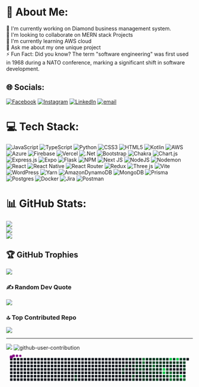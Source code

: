 # 💫 About Me:
🔭 I'm currently working on Diamond business management system.<br>👥 I'm looking to collaborate on MERN stack Projects <br>🌱 I'm currently learning AWS cloud<br>💬 Ask me about my one unique project<br>⚡️ Fun Fact: Did you know? The term "software engineering" was first used in 1968 during a NATO conference, marking a significant shift in software development. <br>


## 🌐 Socials:
[![Facebook](https://img.shields.io/badge/Facebook-%231877F2.svg?logo=Facebook&logoColor=white)](https://facebook.com/Trupesh16) [![Instagram](https://img.shields.io/badge/Instagram-%23E4405F.svg?logo=Instagram&logoColor=white)](https://instagram.com/Trupesh_16) [![LinkedIn](https://img.shields.io/badge/LinkedIn-%230077B5.svg?logo=linkedin&logoColor=white)](https://www.linkedin.com/in/trupeshkumar-mandani-86b2872a3/) [![email](https://img.shields.io/badge/Email-D14836?logo=gmail&logoColor=white)](mailto:imtrupesh1610@gmail.com) 

# 💻 Tech Stack:
![JavaScript](https://img.shields.io/badge/javascript-%23323330.svg?style=flat&logo=javascript&logoColor=%23F7DF1E) ![TypeScript](https://img.shields.io/badge/typescript-%23007ACC.svg?style=flat&logo=typescript&logoColor=white) ![Python](https://img.shields.io/badge/python-3670A0?style=flat&logo=python&logoColor=ffdd54) ![CSS3](https://img.shields.io/badge/css3-%231572B6.svg?style=flat&logo=css3&logoColor=white) ![HTML5](https://img.shields.io/badge/html5-%23E34F26.svg?style=flat&logo=html5&logoColor=white) ![Kotlin](https://img.shields.io/badge/kotlin-%237F52FF.svg?style=flat&logo=kotlin&logoColor=white) ![AWS](https://img.shields.io/badge/AWS-%23FF9900.svg?style=flat&logo=amazon-aws&logoColor=white) ![Azure](https://img.shields.io/badge/azure-%230072C6.svg?style=flat&logo=microsoftazure&logoColor=white) ![Firebase](https://img.shields.io/badge/firebase-%23039BE5.svg?style=flat&logo=firebase) ![Vercel](https://img.shields.io/badge/vercel-%23000000.svg?style=flat&logo=vercel&logoColor=white) ![.Net](https://img.shields.io/badge/.NET-5C2D91?style=flat&logo=.net&logoColor=white) ![Bootstrap](https://img.shields.io/badge/bootstrap-%238511FA.svg?style=flat&logo=bootstrap&logoColor=white) ![Chakra](https://img.shields.io/badge/chakra-%234ED1C5.svg?style=flat&logo=chakraui&logoColor=white) ![Chart.js](https://img.shields.io/badge/chart.js-F5788D.svg?style=flat&logo=chart.js&logoColor=white) ![Express.js](https://img.shields.io/badge/express.js-%23404d59.svg?style=flat&logo=express&logoColor=%2361DAFB) ![Expo](https://img.shields.io/badge/expo-1C1E24?style=flat&logo=expo&logoColor=#D04A37) ![Flask](https://img.shields.io/badge/flask-%23000.svg?style=flat&logo=flask&logoColor=white) ![NPM](https://img.shields.io/badge/NPM-%23CB3837.svg?style=flat&logo=npm&logoColor=white) ![Next JS](https://img.shields.io/badge/Next-black?style=flat&logo=next.js&logoColor=white) ![NodeJS](https://img.shields.io/badge/node.js-6DA55F?style=flat&logo=node.js&logoColor=white) ![Nodemon](https://img.shields.io/badge/NODEMON-%23323330.svg?style=flat&logo=nodemon&logoColor=%BBDEAD) ![React](https://img.shields.io/badge/react-%2320232a.svg?style=flat&logo=react&logoColor=%2361DAFB) ![React Native](https://img.shields.io/badge/react_native-%2320232a.svg?style=flat&logo=react&logoColor=%2361DAFB) ![React Router](https://img.shields.io/badge/React_Router-CA4245?style=flat&logo=react-router&logoColor=white) ![Redux](https://img.shields.io/badge/redux-%23593d88.svg?style=flat&logo=redux&logoColor=white) ![Three js](https://img.shields.io/badge/threejs-black?style=flat&logo=three.js&logoColor=white) ![Vite](https://img.shields.io/badge/vite-%23646CFF.svg?style=flat&logo=vite&logoColor=white) ![WordPress](https://img.shields.io/badge/WordPress-%23117AC9.svg?style=flat&logo=WordPress&logoColor=white) ![Yarn](https://img.shields.io/badge/yarn-%232C8EBB.svg?style=flat&logo=yarn&logoColor=white) ![AmazonDynamoDB](https://img.shields.io/badge/Amazon%20DynamoDB-4053D6?style=flat&logo=Amazon%20DynamoDB&logoColor=white) ![MongoDB](https://img.shields.io/badge/MongoDB-%234ea94b.svg?style=flat&logo=mongodb&logoColor=white) ![Prisma](https://img.shields.io/badge/Prisma-3982CE?style=flat&logo=Prisma&logoColor=white) ![Postgres](https://img.shields.io/badge/postgres-%23316192.svg?style=flat&logo=postgresql&logoColor=white) ![Docker](https://img.shields.io/badge/docker-%230db7ed.svg?style=flat&logo=docker&logoColor=white) ![Jira](https://img.shields.io/badge/jira-%230A0FFF.svg?style=flat&logo=jira&logoColor=white) ![Postman](https://img.shields.io/badge/Postman-FF6C37?style=flat&logo=postman&logoColor=white)
# 📊 GitHub Stats:
![](https://github-readme-stats.vercel.app/api?username=TrupeshMandani&theme=highcontrast&hide_border=false&include_all_commits=false&count_private=true)<br/>
![](https://github-readme-streak-stats.herokuapp.com/?user=TrupeshMandani&theme=highcontrast&hide_border=false)<br/>
![](https://github-readme-stats.vercel.app/api/top-langs/?username=TrupeshMandani&theme=highcontrast&hide_border=false&include_all_commits=false&count_private=true&layout=compact)

## 🏆 GitHub Trophies
![](https://github-profile-trophy.vercel.app/?username=TrupeshMandani&theme=radical&no-frame=false&no-bg=false&margin-w=4)

### ✍️ Random Dev Quote
![](https://quotes-github-readme.vercel.app/api?type=horizontal&theme=gruvbox)

### 🔝 Top Contributed Repo
![](https://github-contributor-stats.vercel.app/api?username=TrupeshMandani&limit=5&theme=highcontrast&combine_all_yearly_contributions=true)

---
[![](https://visitcount.itsvg.in/api?id=TrupeshMandani&icon=0&color=0)](https://visitcount.itsvg.in)
![github-user-contribution](https://github.com/user-attachments/assets/a6b454bc-ec49-4bc6-82f7-c159be2247e6)<svg viewBox="-16 -32 880 192" width="880" height="192" xmlns="http://www.w3.org/2000/svg"><desc>Generated with https://github.com/Platane/snk</desc><style>:root{--cb:#1b1f230a;--cs:purple;--ce:#161b22;--c0:#161b22;--c1:#01311f;--c2:#034525;--c3:#0f6d31;--c4:#00c647}.c{shape-rendering:geometricPrecision;fill:var(--ce);stroke-width:1px;stroke:var(--cb);animation:none 35100ms linear infinite;width:12px;height:12px}@keyframes c0{7.11%{fill:var(--c1)}7.13%,100%{fill:var(--ce)}}.c.c0{fill:var(--c1);animation-name:c0}@keyframes c1{7.4%{fill:var(--c1)}7.42%,100%{fill:var(--ce)}}.c.c1{fill:var(--c1);animation-name:c1}@keyframes c2{12.24%{fill:var(--c1)}12.26%,100%{fill:var(--ce)}}.c.c2{fill:var(--c1);animation-name:c2}@keyframes c3{11.96%{fill:var(--c1)}11.98%,100%{fill:var(--ce)}}.c.c3{fill:var(--c1);animation-name:c3}@keyframes c4{12.81%{fill:var(--c1)}12.83%,100%{fill:var(--ce)}}.c.c4{fill:var(--c1);animation-name:c4}@keyframes c5{29.05%{fill:var(--c1)}29.07%,100%{fill:var(--ce)}}.c.c5{fill:var(--c1);animation-name:c5}@keyframes c6{13.38%{fill:var(--c1)}13.4%,100%{fill:var(--ce)}}.c.c6{fill:var(--c1);animation-name:c6}@keyframes c7{73.49%{fill:var(--c2)}73.51%,100%{fill:var(--ce)}}.c.c7{fill:var(--c2);animation-name:c7}@keyframes c8{46.43%{fill:var(--c1)}46.45%,100%{fill:var(--ce)}}.c.c8{fill:var(--c1);animation-name:c8}@keyframes c9{28.48%{fill:var(--c1)}28.5%,100%{fill:var(--ce)}}.c.c9{fill:var(--c1);animation-name:c9}@keyframes ca{28.2%{fill:var(--c1)}28.22%,100%{fill:var(--ce)}}.c.ca{fill:var(--c1);animation-name:ca}@keyframes cb{13.67%{fill:var(--c1)}13.69%,100%{fill:var(--ce)}}.c.cb{fill:var(--c1);animation-name:cb}@keyframes cc{27.63%{fill:var(--c1)}27.65%,100%{fill:var(--ce)}}.c.cc{fill:var(--c1);animation-name:cc}@keyframes cd{27.34%{fill:var(--c1)}27.36%,100%{fill:var(--ce)}}.c.cd{fill:var(--c1);animation-name:cd}@keyframes ce{13.95%{fill:var(--c1)}13.97%,100%{fill:var(--ce)}}.c.ce{fill:var(--c1);animation-name:ce}@keyframes cf{72.35%{fill:var(--c2)}72.37%,100%{fill:var(--ce)}}.c.cf{fill:var(--c2);animation-name:cf}@keyframes cg{33.04%{fill:var(--c1)}33.06%,100%{fill:var(--ce)}}.c.cg{fill:var(--c1);animation-name:cg}@keyframes ch{75.77%{fill:var(--c3)}75.79%,100%{fill:var(--ce)}}.c.ch{fill:var(--c3);animation-name:ch}@keyframes ci{75.49%{fill:var(--c3)}75.51%,100%{fill:var(--ce)}}.c.ci{fill:var(--c3);animation-name:ci}@keyframes cj{14.24%{fill:var(--c1)}14.26%,100%{fill:var(--ce)}}.c.cj{fill:var(--c1);animation-name:cj}@keyframes ck{72.07%{fill:var(--c2)}72.09%,100%{fill:var(--ce)}}.c.ck{fill:var(--c2);animation-name:ck}@keyframes cl{26.77%{fill:var(--c1)}26.79%,100%{fill:var(--ce)}}.c.cl{fill:var(--c1);animation-name:cl}@keyframes cm{32.75%{fill:var(--c1)}32.77%,100%{fill:var(--ce)}}.c.cm{fill:var(--c1);animation-name:cm}@keyframes cn{33.61%{fill:var(--c1)}33.63%,100%{fill:var(--ce)}}.c.cn{fill:var(--c1);animation-name:cn}@keyframes co{31.04%{fill:var(--c1)}31.06%,100%{fill:var(--ce)}}.c.co{fill:var(--c1);animation-name:co}@keyframes cp{14.52%{fill:var(--c1)}14.54%,100%{fill:var(--ce)}}.c.cp{fill:var(--c1);animation-name:cp}@keyframes cq{32.47%{fill:var(--c1)}32.49%,100%{fill:var(--ce)}}.c.cq{fill:var(--c1);animation-name:cq}@keyframes cr{33.89%{fill:var(--c1)}33.91%,100%{fill:var(--ce)}}.c.cr{fill:var(--c1);animation-name:cr}@keyframes cs{15.37%{fill:var(--c1)}15.39%,100%{fill:var(--ce)}}.c.cs{fill:var(--c1);animation-name:cs}@keyframes ct{15.09%{fill:var(--c1)}15.11%,100%{fill:var(--ce)}}.c.ct{fill:var(--c1);animation-name:ct}@keyframes cu{14.8%{fill:var(--c1)}14.82%,100%{fill:var(--ce)}}.c.cu{fill:var(--c1);animation-name:cu}@keyframes cv{25.92%{fill:var(--c1)}25.94%,100%{fill:var(--ce)}}.c.cv{fill:var(--c1);animation-name:cv}@keyframes cw{25.63%{fill:var(--c1)}25.65%,100%{fill:var(--ce)}}.c.cw{fill:var(--c1);animation-name:cw}@keyframes cx{15.66%{fill:var(--c1)}15.68%,100%{fill:var(--ce)}}.c.cx{fill:var(--c1);animation-name:cx}@keyframes cy{57.54%{fill:var(--c2)}57.56%,100%{fill:var(--ce)}}.c.cy{fill:var(--c2);animation-name:cy}@keyframes cz{77.2%{fill:var(--c3)}77.22%,100%{fill:var(--ce)}}.c.cz{fill:var(--c3);animation-name:cz}@keyframes c10{58.68%{fill:var(--c2)}58.7%,100%{fill:var(--ce)}}.c.c10{fill:var(--c2);animation-name:c10}@keyframes c11{25.35%{fill:var(--c1)}25.37%,100%{fill:var(--ce)}}.c.c11{fill:var(--c1);animation-name:c11}@keyframes c12{34.75%{fill:var(--c1)}34.77%,100%{fill:var(--ce)}}.c.c12{fill:var(--c1);animation-name:c12}@keyframes c13{34.46%{fill:var(--c1)}34.48%,100%{fill:var(--ce)}}.c.c13{fill:var(--c1);animation-name:c13}@keyframes c14{56.97%{fill:var(--c2)}56.99%,100%{fill:var(--ce)}}.c.c14{fill:var(--c2);animation-name:c14}@keyframes c15{57.25%{fill:var(--c2)}57.27%,100%{fill:var(--ce)}}.c.c15{fill:var(--c2);animation-name:c15}@keyframes c16{23.92%{fill:var(--c1)}23.94%,100%{fill:var(--ce)}}.c.c16{fill:var(--c1);animation-name:c16}@keyframes c17{24.21%{fill:var(--c1)}24.23%,100%{fill:var(--ce)}}.c.c17{fill:var(--c1);animation-name:c17}@keyframes c18{25.06%{fill:var(--c1)}25.08%,100%{fill:var(--ce)}}.c.c18{fill:var(--c1);animation-name:c18}@keyframes c19{62.1%{fill:var(--c2)}62.12%,100%{fill:var(--ce)}}.c.c19{fill:var(--c2);animation-name:c19}@keyframes c1a{16.8%{fill:var(--c1)}16.82%,100%{fill:var(--ce)}}.c.c1a{fill:var(--c1);animation-name:c1a}@keyframes c1b{23.35%{fill:var(--c1)}23.37%,100%{fill:var(--ce)}}.c.c1b{fill:var(--c1);animation-name:c1b}@keyframes c1c{23.64%{fill:var(--c1)}23.66%,100%{fill:var(--ce)}}.c.c1c{fill:var(--c1);animation-name:c1c}@keyframes c1d{24.49%{fill:var(--c1)}24.51%,100%{fill:var(--ce)}}.c.c1d{fill:var(--c1);animation-name:c1d}@keyframes c1e{24.78%{fill:var(--c1)}24.8%,100%{fill:var(--ce)}}.c.c1e{fill:var(--c1);animation-name:c1e}@keyframes c1f{17.08%{fill:var(--c1)}17.1%,100%{fill:var(--ce)}}.c.c1f{fill:var(--c1);animation-name:c1f}@keyframes c1g{23.07%{fill:var(--c1)}23.09%,100%{fill:var(--ce)}}.c.c1g{fill:var(--c1);animation-name:c1g}@keyframes c1h{59.82%{fill:var(--c2)}59.84%,100%{fill:var(--ce)}}.c.c1h{fill:var(--c2);animation-name:c1h}@keyframes c1i{85.18%{fill:var(--c4)}85.2%,100%{fill:var(--ce)}}.c.c1i{fill:var(--c4);animation-name:c1i}@keyframes c1j{85.46%{fill:var(--c4)}85.48%,100%{fill:var(--ce)}}.c.c1j{fill:var(--c4);animation-name:c1j}@keyframes c1k{35.6%{fill:var(--c1)}35.62%,100%{fill:var(--ce)}}.c.c1k{fill:var(--c1);animation-name:c1k}@keyframes c1l{35.89%{fill:var(--c1)}35.91%,100%{fill:var(--ce)}}.c.c1l{fill:var(--c1);animation-name:c1l}@keyframes c1m{17.37%{fill:var(--c1)}17.39%,100%{fill:var(--ce)}}.c.c1m{fill:var(--c1);animation-name:c1m}@keyframes c1n{17.65%{fill:var(--c1)}17.67%,100%{fill:var(--ce)}}.c.c1n{fill:var(--c1);animation-name:c1n}@keyframes c1o{60.39%{fill:var(--c2)}60.41%,100%{fill:var(--ce)}}.c.c1o{fill:var(--c2);animation-name:c1o}@keyframes c1p{60.67%{fill:var(--c2)}60.69%,100%{fill:var(--ce)}}.c.c1p{fill:var(--c2);animation-name:c1p}@keyframes c1q{60.96%{fill:var(--c2)}60.98%,100%{fill:var(--ce)}}.c.c1q{fill:var(--c2);animation-name:c1q}@keyframes c1r{83.75%{fill:var(--c4)}83.77%,100%{fill:var(--ce)}}.c.c1r{fill:var(--c4);animation-name:c1r}@keyframes c1s{17.94%{fill:var(--c1)}17.96%,100%{fill:var(--ce)}}.c.c1s{fill:var(--c1);animation-name:c1s}@keyframes c1t{41.59%{fill:var(--c1)}41.61%,100%{fill:var(--ce)}}.c.c1t{fill:var(--c1);animation-name:c1t}@keyframes c1u{79.19%{fill:var(--c3)}79.21%,100%{fill:var(--ce)}}.c.c1u{fill:var(--c3);animation-name:c1u}@keyframes c1v{79.48%{fill:var(--c3)}79.5%,100%{fill:var(--ce)}}.c.c1v{fill:var(--c3);animation-name:c1v}@keyframes c1w{79.76%{fill:var(--c3)}79.78%,100%{fill:var(--ce)}}.c.c1w{fill:var(--c3);animation-name:c1w}@keyframes c1x{54.98%{fill:var(--c2)}55%,100%{fill:var(--ce)}}.c.c1x{fill:var(--c2);animation-name:c1x}@keyframes c1y{18.22%{fill:var(--c1)}18.24%,100%{fill:var(--ce)}}.c.c1y{fill:var(--c1);animation-name:c1y}@keyframes c1z{40.73%{fill:var(--c1)}40.75%,100%{fill:var(--ce)}}.c.c1z{fill:var(--c1);animation-name:c1z}@keyframes c20{64.38%{fill:var(--c2)}64.4%,100%{fill:var(--ce)}}.c.c20{fill:var(--c2);animation-name:c20}@keyframes c21{64.09%{fill:var(--c2)}64.11%,100%{fill:var(--ce)}}.c.c21{fill:var(--c2);animation-name:c21}@keyframes c22{83.18%{fill:var(--c4)}83.2%,100%{fill:var(--ce)}}.c.c22{fill:var(--c4);animation-name:c22}@keyframes c23{54.41%{fill:var(--c2)}54.43%,100%{fill:var(--ce)}}.c.c23{fill:var(--c2);animation-name:c23}@keyframes c24{18.79%{fill:var(--c1)}18.81%,100%{fill:var(--ce)}}.c.c24{fill:var(--c1);animation-name:c24}@keyframes c25{40.45%{fill:var(--c1)}40.47%,100%{fill:var(--ce)}}.c.c25{fill:var(--c1);animation-name:c25}@keyframes c26{64.66%{fill:var(--c2)}64.68%,100%{fill:var(--ce)}}.c.c26{fill:var(--c2);animation-name:c26}@keyframes c27{37.6%{fill:var(--c1)}37.62%,100%{fill:var(--ce)}}.c.c27{fill:var(--c1);animation-name:c27}@keyframes c28{53.84%{fill:var(--c2)}53.86%,100%{fill:var(--ce)}}.c.c28{fill:var(--c2);animation-name:c28}@keyframes c29{52.98%{fill:var(--c1)}53%,100%{fill:var(--ce)}}.c.c29{fill:var(--c1);animation-name:c29}@keyframes c2a{81.47%{fill:var(--c4)}81.49%,100%{fill:var(--ce)}}.c.c2a{fill:var(--c4);animation-name:c2a}@keyframes c2b{37.88%{fill:var(--c1)}37.9%,100%{fill:var(--ce)}}.c.c2b{fill:var(--c1);animation-name:c2b}@keyframes c2c{20.5%{fill:var(--c1)}20.52%,100%{fill:var(--ce)}}.c.c2c{fill:var(--c1);animation-name:c2c}@keyframes c2d{53.27%{fill:var(--c2)}53.29%,100%{fill:var(--ce)}}.c.c2d{fill:var(--c2);animation-name:c2d}@keyframes c2e{19.36%{fill:var(--c1)}19.38%,100%{fill:var(--ce)}}.c.c2e{fill:var(--c1);animation-name:c2e}@keyframes c2f{65.8%{fill:var(--c2)}65.82%,100%{fill:var(--ce)}}.c.c2f{fill:var(--c2);animation-name:c2f}@keyframes c2g{66.94%{fill:var(--c2)}66.96%,100%{fill:var(--ce)}}.c.c2g{fill:var(--c2);animation-name:c2g}@keyframes c2h{80.9%{fill:var(--c3)}80.92%,100%{fill:var(--ce)}}.c.c2h{fill:var(--c3);animation-name:c2h}.u{transform-origin:0 0;transform:scale(0,1);animation:none linear 35100ms infinite}@keyframes u0{7.11%{transform:scale(0.000,1)}7.13%,7.4%{transform:scale(0.018,1)}7.42%,11.96%{transform:scale(0.035,1)}11.98%,12.24%{transform:scale(0.053,1)}12.26%,12.81%{transform:scale(0.070,1)}12.83%,13.38%{transform:scale(0.088,1)}13.4%,13.67%{transform:scale(0.105,1)}13.69%,13.95%{transform:scale(0.123,1)}13.97%,14.24%{transform:scale(0.140,1)}14.26%,14.52%{transform:scale(0.158,1)}14.54%,14.8%{transform:scale(0.175,1)}14.82%,15.09%{transform:scale(0.193,1)}15.11%,15.37%{transform:scale(0.211,1)}15.39%,15.66%{transform:scale(0.228,1)}15.68%,16.8%{transform:scale(0.246,1)}16.82%,17.08%{transform:scale(0.263,1)}17.1%,17.37%{transform:scale(0.281,1)}17.39%,17.65%{transform:scale(0.298,1)}17.67%,17.94%{transform:scale(0.316,1)}17.96%,18.22%{transform:scale(0.333,1)}18.24%,18.79%{transform:scale(0.351,1)}18.81%,19.36%{transform:scale(0.368,1)}19.38%,20.5%{transform:scale(0.386,1)}20.52%,23.07%{transform:scale(0.404,1)}23.09%,23.35%{transform:scale(0.421,1)}23.37%,23.64%{transform:scale(0.439,1)}23.66%,23.92%{transform:scale(0.456,1)}23.94%,24.21%{transform:scale(0.474,1)}24.23%,24.49%{transform:scale(0.491,1)}24.51%,24.78%{transform:scale(0.509,1)}24.8%,25.06%{transform:scale(0.526,1)}25.08%,25.35%{transform:scale(0.544,1)}25.37%,25.63%{transform:scale(0.561,1)}25.65%,25.92%{transform:scale(0.579,1)}25.94%,26.77%{transform:scale(0.596,1)}26.79%,27.34%{transform:scale(0.614,1)}27.36%,27.63%{transform:scale(0.632,1)}27.65%,28.2%{transform:scale(0.649,1)}28.22%,28.48%{transform:scale(0.667,1)}28.5%,29.05%{transform:scale(0.684,1)}29.07%,31.04%{transform:scale(0.702,1)}31.06%,32.47%{transform:scale(0.719,1)}32.49%,32.75%{transform:scale(0.737,1)}32.77%,33.04%{transform:scale(0.754,1)}33.06%,33.61%{transform:scale(0.772,1)}33.63%,33.89%{transform:scale(0.789,1)}33.91%,34.46%{transform:scale(0.807,1)}34.48%,34.75%{transform:scale(0.825,1)}34.77%,35.6%{transform:scale(0.842,1)}35.62%,35.89%{transform:scale(0.860,1)}35.91%,37.6%{transform:scale(0.877,1)}37.62%,37.88%{transform:scale(0.895,1)}37.9%,40.45%{transform:scale(0.912,1)}40.47%,40.73%{transform:scale(0.930,1)}40.75%,41.59%{transform:scale(0.947,1)}41.61%,46.43%{transform:scale(0.965,1)}46.45%,52.98%{transform:scale(0.982,1)}53%,100%{transform:scale(1.000,1)}}.u.u0{fill:var(--c1);animation-name:u0;transform-origin:0.0px 0}@keyframes u1{53.27%{transform:scale(0.000,1)}53.29%,53.84%{transform:scale(0.048,1)}53.86%,54.41%{transform:scale(0.095,1)}54.43%,54.98%{transform:scale(0.143,1)}55%,56.97%{transform:scale(0.190,1)}56.99%,57.25%{transform:scale(0.238,1)}57.27%,57.54%{transform:scale(0.286,1)}57.56%,58.68%{transform:scale(0.333,1)}58.7%,59.82%{transform:scale(0.381,1)}59.84%,60.39%{transform:scale(0.429,1)}60.41%,60.67%{transform:scale(0.476,1)}60.69%,60.96%{transform:scale(0.524,1)}60.98%,62.1%{transform:scale(0.571,1)}62.12%,64.09%{transform:scale(0.619,1)}64.11%,64.38%{transform:scale(0.667,1)}64.4%,64.66%{transform:scale(0.714,1)}64.68%,65.8%{transform:scale(0.762,1)}65.82%,66.94%{transform:scale(0.810,1)}66.96%,72.07%{transform:scale(0.857,1)}72.09%,72.35%{transform:scale(0.905,1)}72.37%,73.49%{transform:scale(0.952,1)}73.51%,100%{transform:scale(1.000,1)}}.u.u1{fill:var(--c2);animation-name:u1;transform-origin:537.1px 0}@keyframes u2{75.49%{transform:scale(0.000,1)}75.51%,75.77%{transform:scale(0.143,1)}75.79%,77.2%{transform:scale(0.286,1)}77.22%,79.19%{transform:scale(0.429,1)}79.21%,79.48%{transform:scale(0.571,1)}79.5%,79.76%{transform:scale(0.714,1)}79.78%,80.9%{transform:scale(0.857,1)}80.92%,100%{transform:scale(1.000,1)}}.u.u2{fill:var(--c3);animation-name:u2;transform-origin:734.9px 0}@keyframes u3{81.47%{transform:scale(0.000,1)}81.49%,83.18%{transform:scale(0.200,1)}83.2%,83.75%{transform:scale(0.400,1)}83.77%,85.18%{transform:scale(0.600,1)}85.2%,85.46%{transform:scale(0.800,1)}85.48%,100%{transform:scale(1.000,1)}}.u.u3{fill:var(--c4);animation-name:u3;transform-origin:800.9px 0}.s{shape-rendering:geometricPrecision;fill:var(--cs);animation:none linear 35100ms infinite}@keyframes s0{0%,99.72%{transform:translate(0px,-16px)}0.28%{transform:translate(0px,0px)}5.7%{transform:translate(304px,0px)}7.41%{transform:translate(304px,96px)}11.4%{transform:translate(528px,96px)}12.25%{transform:translate(528px,48px)}12.54%{transform:translate(544px,48px)}12.82%{transform:translate(544px,32px)}14.81%{transform:translate(656px,32px)}15.38%{transform:translate(656px,0px)}15.67%,76.64%{transform:translate(672px,0px)}15.95%{transform:translate(672px,-16px)}16.52%{transform:translate(704px,-16px)}16.81%{transform:translate(704px,0px)}17.38%{transform:translate(736px,0px)}17.66%,42.17%,51.28%{transform:translate(736px,16px)}18.23%,54.7%{transform:translate(768px,16px)}18.52%,41.31%{transform:translate(768px,32px)}19.66%,68.09%{transform:translate(832px,32px)}20.23%{transform:translate(832px,0px)}20.51%,53.56%{transform:translate(816px,0px)}20.8%{transform:translate(816px,-16px)}22.51%{transform:translate(720px,-16px)}23.08%{transform:translate(720px,16px)}23.36%,42.74%,50.71%{transform:translate(704px,16px)}23.65%,43.02%,50.43%,59.54%{transform:translate(704px,32px)}23.93%,43.3%,50.14%,70.66%{transform:translate(688px,32px)}24.22%,70.94%{transform:translate(688px,48px)}24.5%,59.26%{transform:translate(704px,48px)}24.79%{transform:translate(704px,64px)}25.64%{transform:translate(656px,64px)}25.93%,58.4%{transform:translate(656px,48px)}26.21%{transform:translate(640px,48px)}26.5%{transform:translate(640px,64px)}27.35%,45.58%,47.86%{transform:translate(592px,64px)}28.49%{transform:translate(592px,0px)}29.06%{transform:translate(560px,0px)}29.34%{transform:translate(560px,-16px)}30.77%{transform:translate(640px,-16px)}32.48%{transform:translate(640px,80px)}33.05%{transform:translate(608px,80px)}33.33%{transform:translate(608px,96px)}34.47%{transform:translate(672px,96px)}34.76%{transform:translate(672px,80px)}35.61%{transform:translate(720px,80px)}35.9%{transform:translate(720px,96px)}36.18%,62.96%{transform:translate(736px,96px)}36.47%,63.25%{transform:translate(736px,112px)}37.32%{transform:translate(784px,112px)}37.61%{transform:translate(784px,96px)}37.89%{transform:translate(800px,96px)}38.18%{transform:translate(800px,112px)}38.75%{transform:translate(832px,112px)}39.6%,66.38%{transform:translate(832px,64px)}40.74%{transform:translate(768px,64px)}41.88%,51.57%,60.11%{transform:translate(736px,32px)}43.87%,49.57%{transform:translate(688px,64px)}46.15%{transform:translate(592px,96px)}46.44%{transform:translate(576px,96px)}46.72%{transform:translate(576px,112px)}47.01%{transform:translate(592px,112px)}52.71%{transform:translate(800px,32px)}52.99%,54.13%{transform:translate(800px,16px)}53.28%{transform:translate(816px,16px)}53.85%,82.91%{transform:translate(800px,0px)}55.27%{transform:translate(768px,-16px)}56.7%{transform:translate(688px,-16px)}57.26%{transform:translate(688px,16px)}57.83%{transform:translate(656px,16px)}60.97%{transform:translate(736px,80px)}61.82%{transform:translate(688px,80px)}62.11%{transform:translate(688px,96px)}63.82%{transform:translate(768px,112px)}64.39%{transform:translate(768px,80px)}64.67%{transform:translate(784px,80px)}64.96%{transform:translate(784px,64px)}65.53%,66.67%{transform:translate(816px,64px)}65.81%{transform:translate(816px,48px)}66.1%{transform:translate(832px,48px)}66.95%,81.2%{transform:translate(816px,80px)}67.24%{transform:translate(832px,80px)}72.93%{transform:translate(576px,48px)}73.5%{transform:translate(576px,80px)}74.36%{transform:translate(624px,80px)}75.78%{transform:translate(624px,0px)}77.21%{transform:translate(672px,32px)}78.63%{transform:translate(752px,32px)}79.77%{transform:translate(752px,96px)}80.91%{transform:translate(816px,96px)}81.48%{transform:translate(800px,80px)}84.33%{transform:translate(720px,0px)}85.47%{transform:translate(720px,64px)}96.01%{transform:translate(128px,64px)}96.58%{transform:translate(128px,32px)}98.01%{transform:translate(48px,32px)}98.86%{transform:translate(48px,-16px)}}.s.s0{transform:translate(0px,-16px);animation-name:s0}@keyframes s1{0%,99.72%{transform:translate(16px,-16px)}0.28%{transform:translate(0px,-16px)}0.57%{transform:translate(0px,0px)}5.98%{transform:translate(304px,0px)}7.69%{transform:translate(304px,96px)}11.68%{transform:translate(528px,96px)}12.54%{transform:translate(528px,48px)}12.82%{transform:translate(544px,48px)}13.11%{transform:translate(544px,32px)}15.1%{transform:translate(656px,32px)}15.67%{transform:translate(656px,0px)}15.95%,76.92%{transform:translate(672px,0px)}16.24%{transform:translate(672px,-16px)}16.81%{transform:translate(704px,-16px)}17.09%{transform:translate(704px,0px)}17.66%{transform:translate(736px,0px)}17.95%,42.45%,51.57%{transform:translate(736px,16px)}18.52%,54.99%{transform:translate(768px,16px)}18.8%,41.6%{transform:translate(768px,32px)}19.94%,68.38%{transform:translate(832px,32px)}20.51%{transform:translate(832px,0px)}20.8%,53.85%{transform:translate(816px,0px)}21.08%{transform:translate(816px,-16px)}22.79%{transform:translate(720px,-16px)}23.36%{transform:translate(720px,16px)}23.65%,43.02%,51%{transform:translate(704px,16px)}23.93%,43.3%,50.71%,59.83%{transform:translate(704px,32px)}24.22%,43.59%,50.43%,70.94%{transform:translate(688px,32px)}24.5%,71.23%{transform:translate(688px,48px)}24.79%,59.54%{transform:translate(704px,48px)}25.07%{transform:translate(704px,64px)}25.93%{transform:translate(656px,64px)}26.21%,58.69%{transform:translate(656px,48px)}26.5%{transform:translate(640px,48px)}26.78%{transform:translate(640px,64px)}27.64%,45.87%,48.15%{transform:translate(592px,64px)}28.77%{transform:translate(592px,0px)}29.34%{transform:translate(560px,0px)}29.63%{transform:translate(560px,-16px)}31.05%{transform:translate(640px,-16px)}32.76%{transform:translate(640px,80px)}33.33%{transform:translate(608px,80px)}33.62%{transform:translate(608px,96px)}34.76%{transform:translate(672px,96px)}35.04%{transform:translate(672px,80px)}35.9%{transform:translate(720px,80px)}36.18%{transform:translate(720px,96px)}36.47%,63.25%{transform:translate(736px,96px)}36.75%,63.53%{transform:translate(736px,112px)}37.61%{transform:translate(784px,112px)}37.89%{transform:translate(784px,96px)}38.18%{transform:translate(800px,96px)}38.46%{transform:translate(800px,112px)}39.03%{transform:translate(832px,112px)}39.89%,66.67%{transform:translate(832px,64px)}41.03%{transform:translate(768px,64px)}42.17%,51.85%,60.4%{transform:translate(736px,32px)}44.16%,49.86%{transform:translate(688px,64px)}46.44%{transform:translate(592px,96px)}46.72%{transform:translate(576px,96px)}47.01%{transform:translate(576px,112px)}47.29%{transform:translate(592px,112px)}52.99%{transform:translate(800px,32px)}53.28%,54.42%{transform:translate(800px,16px)}53.56%{transform:translate(816px,16px)}54.13%,83.19%{transform:translate(800px,0px)}55.56%{transform:translate(768px,-16px)}56.98%{transform:translate(688px,-16px)}57.55%{transform:translate(688px,16px)}58.12%{transform:translate(656px,16px)}61.25%{transform:translate(736px,80px)}62.11%{transform:translate(688px,80px)}62.39%{transform:translate(688px,96px)}64.1%{transform:translate(768px,112px)}64.67%{transform:translate(768px,80px)}64.96%{transform:translate(784px,80px)}65.24%{transform:translate(784px,64px)}65.81%,66.95%{transform:translate(816px,64px)}66.1%{transform:translate(816px,48px)}66.38%{transform:translate(832px,48px)}67.24%,81.48%{transform:translate(816px,80px)}67.52%{transform:translate(832px,80px)}73.22%{transform:translate(576px,48px)}73.79%{transform:translate(576px,80px)}74.64%{transform:translate(624px,80px)}76.07%{transform:translate(624px,0px)}77.49%{transform:translate(672px,32px)}78.92%{transform:translate(752px,32px)}80.06%{transform:translate(752px,96px)}81.2%{transform:translate(816px,96px)}81.77%{transform:translate(800px,80px)}84.62%{transform:translate(720px,0px)}85.75%{transform:translate(720px,64px)}96.3%{transform:translate(128px,64px)}96.87%{transform:translate(128px,32px)}98.29%{transform:translate(48px,32px)}99.15%{transform:translate(48px,-16px)}}.s.s1{transform:translate(16px,-16px);animation-name:s1}@keyframes s2{0%,99.72%{transform:translate(32px,-16px)}0.57%{transform:translate(0px,-16px)}0.85%{transform:translate(0px,0px)}6.27%{transform:translate(304px,0px)}7.98%{transform:translate(304px,96px)}11.97%{transform:translate(528px,96px)}12.82%{transform:translate(528px,48px)}13.11%{transform:translate(544px,48px)}13.39%{transform:translate(544px,32px)}15.38%{transform:translate(656px,32px)}15.95%{transform:translate(656px,0px)}16.24%,77.21%{transform:translate(672px,0px)}16.52%{transform:translate(672px,-16px)}17.09%{transform:translate(704px,-16px)}17.38%{transform:translate(704px,0px)}17.95%{transform:translate(736px,0px)}18.23%,42.74%,51.85%{transform:translate(736px,16px)}18.8%,55.27%{transform:translate(768px,16px)}19.09%,41.88%{transform:translate(768px,32px)}20.23%,68.66%{transform:translate(832px,32px)}20.8%{transform:translate(832px,0px)}21.08%,54.13%{transform:translate(816px,0px)}21.37%{transform:translate(816px,-16px)}23.08%{transform:translate(720px,-16px)}23.65%{transform:translate(720px,16px)}23.93%,43.3%,51.28%{transform:translate(704px,16px)}24.22%,43.59%,51%,60.11%{transform:translate(704px,32px)}24.5%,43.87%,50.71%,71.23%{transform:translate(688px,32px)}24.79%,71.51%{transform:translate(688px,48px)}25.07%,59.83%{transform:translate(704px,48px)}25.36%{transform:translate(704px,64px)}26.21%{transform:translate(656px,64px)}26.5%,58.97%{transform:translate(656px,48px)}26.78%{transform:translate(640px,48px)}27.07%{transform:translate(640px,64px)}27.92%,46.15%,48.43%{transform:translate(592px,64px)}29.06%{transform:translate(592px,0px)}29.63%{transform:translate(560px,0px)}29.91%{transform:translate(560px,-16px)}31.34%{transform:translate(640px,-16px)}33.05%{transform:translate(640px,80px)}33.62%{transform:translate(608px,80px)}33.9%{transform:translate(608px,96px)}35.04%{transform:translate(672px,96px)}35.33%{transform:translate(672px,80px)}36.18%{transform:translate(720px,80px)}36.47%{transform:translate(720px,96px)}36.75%,63.53%{transform:translate(736px,96px)}37.04%,63.82%{transform:translate(736px,112px)}37.89%{transform:translate(784px,112px)}38.18%{transform:translate(784px,96px)}38.46%{transform:translate(800px,96px)}38.75%{transform:translate(800px,112px)}39.32%{transform:translate(832px,112px)}40.17%,66.95%{transform:translate(832px,64px)}41.31%{transform:translate(768px,64px)}42.45%,52.14%,60.68%{transform:translate(736px,32px)}44.44%,50.14%{transform:translate(688px,64px)}46.72%{transform:translate(592px,96px)}47.01%{transform:translate(576px,96px)}47.29%{transform:translate(576px,112px)}47.58%{transform:translate(592px,112px)}53.28%{transform:translate(800px,32px)}53.56%,54.7%{transform:translate(800px,16px)}53.85%{transform:translate(816px,16px)}54.42%,83.48%{transform:translate(800px,0px)}55.84%{transform:translate(768px,-16px)}57.26%{transform:translate(688px,-16px)}57.83%{transform:translate(688px,16px)}58.4%{transform:translate(656px,16px)}61.54%{transform:translate(736px,80px)}62.39%{transform:translate(688px,80px)}62.68%{transform:translate(688px,96px)}64.39%{transform:translate(768px,112px)}64.96%{transform:translate(768px,80px)}65.24%{transform:translate(784px,80px)}65.53%{transform:translate(784px,64px)}66.1%,67.24%{transform:translate(816px,64px)}66.38%{transform:translate(816px,48px)}66.67%{transform:translate(832px,48px)}67.52%,81.77%{transform:translate(816px,80px)}67.81%{transform:translate(832px,80px)}73.5%{transform:translate(576px,48px)}74.07%{transform:translate(576px,80px)}74.93%{transform:translate(624px,80px)}76.35%{transform:translate(624px,0px)}77.78%{transform:translate(672px,32px)}79.2%{transform:translate(752px,32px)}80.34%{transform:translate(752px,96px)}81.48%{transform:translate(816px,96px)}82.05%{transform:translate(800px,80px)}84.9%{transform:translate(720px,0px)}86.04%{transform:translate(720px,64px)}96.58%{transform:translate(128px,64px)}97.15%{transform:translate(128px,32px)}98.58%{transform:translate(48px,32px)}99.43%{transform:translate(48px,-16px)}}.s.s2{transform:translate(32px,-16px);animation-name:s2}@keyframes s3{0%,99.72%{transform:translate(48px,-16px)}0.85%{transform:translate(0px,-16px)}1.14%{transform:translate(0px,0px)}6.55%{transform:translate(304px,0px)}8.26%{transform:translate(304px,96px)}12.25%{transform:translate(528px,96px)}13.11%{transform:translate(528px,48px)}13.39%{transform:translate(544px,48px)}13.68%{transform:translate(544px,32px)}15.67%{transform:translate(656px,32px)}16.24%{transform:translate(656px,0px)}16.52%,77.49%{transform:translate(672px,0px)}16.81%{transform:translate(672px,-16px)}17.38%{transform:translate(704px,-16px)}17.66%{transform:translate(704px,0px)}18.23%{transform:translate(736px,0px)}18.52%,43.02%,52.14%{transform:translate(736px,16px)}19.09%,55.56%{transform:translate(768px,16px)}19.37%,42.17%{transform:translate(768px,32px)}20.51%,68.95%{transform:translate(832px,32px)}21.08%{transform:translate(832px,0px)}21.37%,54.42%{transform:translate(816px,0px)}21.65%{transform:translate(816px,-16px)}23.36%{transform:translate(720px,-16px)}23.93%{transform:translate(720px,16px)}24.22%,43.59%,51.57%{transform:translate(704px,16px)}24.5%,43.87%,51.28%,60.4%{transform:translate(704px,32px)}24.79%,44.16%,51%,71.51%{transform:translate(688px,32px)}25.07%,71.79%{transform:translate(688px,48px)}25.36%,60.11%{transform:translate(704px,48px)}25.64%{transform:translate(704px,64px)}26.5%{transform:translate(656px,64px)}26.78%,59.26%{transform:translate(656px,48px)}27.07%{transform:translate(640px,48px)}27.35%{transform:translate(640px,64px)}28.21%,46.44%,48.72%{transform:translate(592px,64px)}29.34%{transform:translate(592px,0px)}29.91%{transform:translate(560px,0px)}30.2%{transform:translate(560px,-16px)}31.62%{transform:translate(640px,-16px)}33.33%{transform:translate(640px,80px)}33.9%{transform:translate(608px,80px)}34.19%{transform:translate(608px,96px)}35.33%{transform:translate(672px,96px)}35.61%{transform:translate(672px,80px)}36.47%{transform:translate(720px,80px)}36.75%{transform:translate(720px,96px)}37.04%,63.82%{transform:translate(736px,96px)}37.32%,64.1%{transform:translate(736px,112px)}38.18%{transform:translate(784px,112px)}38.46%{transform:translate(784px,96px)}38.75%{transform:translate(800px,96px)}39.03%{transform:translate(800px,112px)}39.6%{transform:translate(832px,112px)}40.46%,67.24%{transform:translate(832px,64px)}41.6%{transform:translate(768px,64px)}42.74%,52.42%,60.97%{transform:translate(736px,32px)}44.73%,50.43%{transform:translate(688px,64px)}47.01%{transform:translate(592px,96px)}47.29%{transform:translate(576px,96px)}47.58%{transform:translate(576px,112px)}47.86%{transform:translate(592px,112px)}53.56%{transform:translate(800px,32px)}53.85%,54.99%{transform:translate(800px,16px)}54.13%{transform:translate(816px,16px)}54.7%,83.76%{transform:translate(800px,0px)}56.13%{transform:translate(768px,-16px)}57.55%{transform:translate(688px,-16px)}58.12%{transform:translate(688px,16px)}58.69%{transform:translate(656px,16px)}61.82%{transform:translate(736px,80px)}62.68%{transform:translate(688px,80px)}62.96%{transform:translate(688px,96px)}64.67%{transform:translate(768px,112px)}65.24%{transform:translate(768px,80px)}65.53%{transform:translate(784px,80px)}65.81%{transform:translate(784px,64px)}66.38%,67.52%{transform:translate(816px,64px)}66.67%{transform:translate(816px,48px)}66.95%{transform:translate(832px,48px)}67.81%,82.05%{transform:translate(816px,80px)}68.09%{transform:translate(832px,80px)}73.79%{transform:translate(576px,48px)}74.36%{transform:translate(576px,80px)}75.21%{transform:translate(624px,80px)}76.64%{transform:translate(624px,0px)}78.06%{transform:translate(672px,32px)}79.49%{transform:translate(752px,32px)}80.63%{transform:translate(752px,96px)}81.77%{transform:translate(816px,96px)}82.34%{transform:translate(800px,80px)}85.19%{transform:translate(720px,0px)}86.32%{transform:translate(720px,64px)}96.87%{transform:translate(128px,64px)}97.44%{transform:translate(128px,32px)}98.86%{transform:translate(48px,32px)}}.s.s3{transform:translate(48px,-16px);animation-name:s3}</style><rect class="c" x="2" y="2" rx="2" ry="2"/><rect class="c" x="2" y="18" rx="2" ry="2"/><rect class="c" x="2" y="34" rx="2" ry="2"/><rect class="c" x="2" y="50" rx="2" ry="2"/><rect class="c" x="2" y="66" rx="2" ry="2"/><rect class="c" x="2" y="82" rx="2" ry="2"/><rect class="c" x="2" y="98" rx="2" ry="2"/><rect class="c" x="18" y="2" rx="2" ry="2"/><rect class="c" x="18" y="18" rx="2" ry="2"/><rect class="c" x="18" y="34" rx="2" ry="2"/><rect class="c" x="18" y="50" rx="2" ry="2"/><rect class="c" x="18" y="66" rx="2" ry="2"/><rect class="c" x="18" y="82" rx="2" ry="2"/><rect class="c" x="18" y="98" rx="2" ry="2"/><rect class="c" x="34" y="2" rx="2" ry="2"/><rect class="c" x="34" y="18" rx="2" ry="2"/><rect class="c" x="34" y="34" rx="2" ry="2"/><rect class="c" x="34" y="50" rx="2" ry="2"/><rect class="c" x="34" y="66" rx="2" ry="2"/><rect class="c" x="34" y="82" rx="2" ry="2"/><rect class="c" x="34" y="98" rx="2" ry="2"/><rect class="c" x="50" y="2" rx="2" ry="2"/><rect class="c" x="50" y="18" rx="2" ry="2"/><rect class="c" x="50" y="34" rx="2" ry="2"/><rect class="c" x="50" y="50" rx="2" ry="2"/><rect class="c" x="50" y="66" rx="2" ry="2"/><rect class="c" x="50" y="82" rx="2" ry="2"/><rect class="c" x="50" y="98" rx="2" ry="2"/><rect class="c" x="66" y="2" rx="2" ry="2"/><rect class="c" x="66" y="18" rx="2" ry="2"/><rect class="c" x="66" y="34" rx="2" ry="2"/><rect class="c" x="66" y="50" rx="2" ry="2"/><rect class="c" x="66" y="66" rx="2" ry="2"/><rect class="c" x="66" y="82" rx="2" ry="2"/><rect class="c" x="66" y="98" rx="2" ry="2"/><rect class="c" x="82" y="2" rx="2" ry="2"/><rect class="c" x="82" y="18" rx="2" ry="2"/><rect class="c" x="82" y="34" rx="2" ry="2"/><rect class="c" x="82" y="50" rx="2" ry="2"/><rect class="c" x="82" y="66" rx="2" ry="2"/><rect class="c" x="82" y="82" rx="2" ry="2"/><rect class="c" x="82" y="98" rx="2" ry="2"/><rect class="c" x="98" y="2" rx="2" ry="2"/><rect class="c" x="98" y="18" rx="2" ry="2"/><rect class="c" x="98" y="34" rx="2" ry="2"/><rect class="c" x="98" y="50" rx="2" ry="2"/><rect class="c" x="98" y="66" rx="2" ry="2"/><rect class="c" x="98" y="82" rx="2" ry="2"/><rect class="c" x="98" y="98" rx="2" ry="2"/><rect class="c" x="114" y="2" rx="2" ry="2"/><rect class="c" x="114" y="18" rx="2" ry="2"/><rect class="c" x="114" y="34" rx="2" ry="2"/><rect class="c" x="114" y="50" rx="2" ry="2"/><rect class="c" x="114" y="66" rx="2" ry="2"/><rect class="c" x="114" y="82" rx="2" ry="2"/><rect class="c" x="114" y="98" rx="2" ry="2"/><rect class="c" x="130" y="2" rx="2" ry="2"/><rect class="c" x="130" y="18" rx="2" ry="2"/><rect class="c" x="130" y="34" rx="2" ry="2"/><rect class="c" x="130" y="50" rx="2" ry="2"/><rect class="c" x="130" y="66" rx="2" ry="2"/><rect class="c" x="130" y="82" rx="2" ry="2"/><rect class="c" x="130" y="98" rx="2" ry="2"/><rect class="c" x="146" y="2" rx="2" ry="2"/><rect class="c" x="146" y="18" rx="2" ry="2"/><rect class="c" x="146" y="34" rx="2" ry="2"/><rect class="c" x="146" y="50" rx="2" ry="2"/><rect class="c" x="146" y="66" rx="2" ry="2"/><rect class="c" x="146" y="82" rx="2" ry="2"/><rect class="c" x="146" y="98" rx="2" ry="2"/><rect class="c" x="162" y="2" rx="2" ry="2"/><rect class="c" x="162" y="18" rx="2" ry="2"/><rect class="c" x="162" y="34" rx="2" ry="2"/><rect class="c" x="162" y="50" rx="2" ry="2"/><rect class="c" x="162" y="66" rx="2" ry="2"/><rect class="c" x="162" y="82" rx="2" ry="2"/><rect class="c" x="162" y="98" rx="2" ry="2"/><rect class="c" x="178" y="2" rx="2" ry="2"/><rect class="c" x="178" y="18" rx="2" ry="2"/><rect class="c" x="178" y="34" rx="2" ry="2"/><rect class="c" x="178" y="50" rx="2" ry="2"/><rect class="c" x="178" y="66" rx="2" ry="2"/><rect class="c" x="178" y="82" rx="2" ry="2"/><rect class="c" x="178" y="98" rx="2" ry="2"/><rect class="c" x="194" y="2" rx="2" ry="2"/><rect class="c" x="194" y="18" rx="2" ry="2"/><rect class="c" x="194" y="34" rx="2" ry="2"/><rect class="c" x="194" y="50" rx="2" ry="2"/><rect class="c" x="194" y="66" rx="2" ry="2"/><rect class="c" x="194" y="82" rx="2" ry="2"/><rect class="c" x="194" y="98" rx="2" ry="2"/><rect class="c" x="210" y="2" rx="2" ry="2"/><rect class="c" x="210" y="18" rx="2" ry="2"/><rect class="c" x="210" y="34" rx="2" ry="2"/><rect class="c" x="210" y="50" rx="2" ry="2"/><rect class="c" x="210" y="66" rx="2" ry="2"/><rect class="c" x="210" y="82" rx="2" ry="2"/><rect class="c" x="210" y="98" rx="2" ry="2"/><rect class="c" x="226" y="2" rx="2" ry="2"/><rect class="c" x="226" y="18" rx="2" ry="2"/><rect class="c" x="226" y="34" rx="2" ry="2"/><rect class="c" x="226" y="50" rx="2" ry="2"/><rect class="c" x="226" y="66" rx="2" ry="2"/><rect class="c" x="226" y="82" rx="2" ry="2"/><rect class="c" x="226" y="98" rx="2" ry="2"/><rect class="c" x="242" y="2" rx="2" ry="2"/><rect class="c" x="242" y="18" rx="2" ry="2"/><rect class="c" x="242" y="34" rx="2" ry="2"/><rect class="c" x="242" y="50" rx="2" ry="2"/><rect class="c" x="242" y="66" rx="2" ry="2"/><rect class="c" x="242" y="82" rx="2" ry="2"/><rect class="c" x="242" y="98" rx="2" ry="2"/><rect class="c" x="258" y="2" rx="2" ry="2"/><rect class="c" x="258" y="18" rx="2" ry="2"/><rect class="c" x="258" y="34" rx="2" ry="2"/><rect class="c" x="258" y="50" rx="2" ry="2"/><rect class="c" x="258" y="66" rx="2" ry="2"/><rect class="c" x="258" y="82" rx="2" ry="2"/><rect class="c" x="258" y="98" rx="2" ry="2"/><rect class="c" x="274" y="2" rx="2" ry="2"/><rect class="c" x="274" y="18" rx="2" ry="2"/><rect class="c" x="274" y="34" rx="2" ry="2"/><rect class="c" x="274" y="50" rx="2" ry="2"/><rect class="c" x="274" y="66" rx="2" ry="2"/><rect class="c" x="274" y="82" rx="2" ry="2"/><rect class="c" x="274" y="98" rx="2" ry="2"/><rect class="c" x="290" y="2" rx="2" ry="2"/><rect class="c" x="290" y="18" rx="2" ry="2"/><rect class="c" x="290" y="34" rx="2" ry="2"/><rect class="c" x="290" y="50" rx="2" ry="2"/><rect class="c" x="290" y="66" rx="2" ry="2"/><rect class="c" x="290" y="82" rx="2" ry="2"/><rect class="c" x="290" y="98" rx="2" ry="2"/><rect class="c" x="306" y="2" rx="2" ry="2"/><rect class="c" x="306" y="18" rx="2" ry="2"/><rect class="c" x="306" y="34" rx="2" ry="2"/><rect class="c" x="306" y="50" rx="2" ry="2"/><rect class="c" x="306" y="66" rx="2" ry="2"/><rect class="c c0" x="306" y="82" rx="2" ry="2"/><rect class="c c1" x="306" y="98" rx="2" ry="2"/><rect class="c" x="322" y="2" rx="2" ry="2"/><rect class="c" x="322" y="18" rx="2" ry="2"/><rect class="c" x="322" y="34" rx="2" ry="2"/><rect class="c" x="322" y="50" rx="2" ry="2"/><rect class="c" x="322" y="66" rx="2" ry="2"/><rect class="c" x="322" y="82" rx="2" ry="2"/><rect class="c" x="322" y="98" rx="2" ry="2"/><rect class="c" x="338" y="2" rx="2" ry="2"/><rect class="c" x="338" y="18" rx="2" ry="2"/><rect class="c" x="338" y="34" rx="2" ry="2"/><rect class="c" x="338" y="50" rx="2" ry="2"/><rect class="c" x="338" y="66" rx="2" ry="2"/><rect class="c" x="338" y="82" rx="2" ry="2"/><rect class="c" x="338" y="98" rx="2" ry="2"/><rect class="c" x="354" y="2" rx="2" ry="2"/><rect class="c" x="354" y="18" rx="2" ry="2"/><rect class="c" x="354" y="34" rx="2" ry="2"/><rect class="c" x="354" y="50" rx="2" ry="2"/><rect class="c" x="354" y="66" rx="2" ry="2"/><rect class="c" x="354" y="82" rx="2" ry="2"/><rect class="c" x="354" y="98" rx="2" ry="2"/><rect class="c" x="370" y="2" rx="2" ry="2"/><rect class="c" x="370" y="18" rx="2" ry="2"/><rect class="c" x="370" y="34" rx="2" ry="2"/><rect class="c" x="370" y="50" rx="2" ry="2"/><rect class="c" x="370" y="66" rx="2" ry="2"/><rect class="c" x="370" y="82" rx="2" ry="2"/><rect class="c" x="370" y="98" rx="2" ry="2"/><rect class="c" x="386" y="2" rx="2" ry="2"/><rect class="c" x="386" y="18" rx="2" ry="2"/><rect class="c" x="386" y="34" rx="2" ry="2"/><rect class="c" x="386" y="50" rx="2" ry="2"/><rect class="c" x="386" y="66" rx="2" ry="2"/><rect class="c" x="386" y="82" rx="2" ry="2"/><rect class="c" x="386" y="98" rx="2" ry="2"/><rect class="c" x="402" y="2" rx="2" ry="2"/><rect class="c" x="402" y="18" rx="2" ry="2"/><rect class="c" x="402" y="34" rx="2" ry="2"/><rect class="c" x="402" y="50" rx="2" ry="2"/><rect class="c" x="402" y="66" rx="2" ry="2"/><rect class="c" x="402" y="82" rx="2" ry="2"/><rect class="c" x="402" y="98" rx="2" ry="2"/><rect class="c" x="418" y="2" rx="2" ry="2"/><rect class="c" x="418" y="18" rx="2" ry="2"/><rect class="c" x="418" y="34" rx="2" ry="2"/><rect class="c" x="418" y="50" rx="2" ry="2"/><rect class="c" x="418" y="66" rx="2" ry="2"/><rect class="c" x="418" y="82" rx="2" ry="2"/><rect class="c" x="418" y="98" rx="2" ry="2"/><rect class="c" x="434" y="2" rx="2" ry="2"/><rect class="c" x="434" y="18" rx="2" ry="2"/><rect class="c" x="434" y="34" rx="2" ry="2"/><rect class="c" x="434" y="50" rx="2" ry="2"/><rect class="c" x="434" y="66" rx="2" ry="2"/><rect class="c" x="434" y="82" rx="2" ry="2"/><rect class="c" x="434" y="98" rx="2" ry="2"/><rect class="c" x="450" y="2" rx="2" ry="2"/><rect class="c" x="450" y="18" rx="2" ry="2"/><rect class="c" x="450" y="34" rx="2" ry="2"/><rect class="c" x="450" y="50" rx="2" ry="2"/><rect class="c" x="450" y="66" rx="2" ry="2"/><rect class="c" x="450" y="82" rx="2" ry="2"/><rect class="c" x="450" y="98" rx="2" ry="2"/><rect class="c" x="466" y="2" rx="2" ry="2"/><rect class="c" x="466" y="18" rx="2" ry="2"/><rect class="c" x="466" y="34" rx="2" ry="2"/><rect class="c" x="466" y="50" rx="2" ry="2"/><rect class="c" x="466" y="66" rx="2" ry="2"/><rect class="c" x="466" y="82" rx="2" ry="2"/><rect class="c" x="466" y="98" rx="2" ry="2"/><rect class="c" x="482" y="2" rx="2" ry="2"/><rect class="c" x="482" y="18" rx="2" ry="2"/><rect class="c" x="482" y="34" rx="2" ry="2"/><rect class="c" x="482" y="50" rx="2" ry="2"/><rect class="c" x="482" y="66" rx="2" ry="2"/><rect class="c" x="482" y="82" rx="2" ry="2"/><rect class="c" x="482" y="98" rx="2" ry="2"/><rect class="c" x="498" y="2" rx="2" ry="2"/><rect class="c" x="498" y="18" rx="2" ry="2"/><rect class="c" x="498" y="34" rx="2" ry="2"/><rect class="c" x="498" y="50" rx="2" ry="2"/><rect class="c" x="498" y="66" rx="2" ry="2"/><rect class="c" x="498" y="82" rx="2" ry="2"/><rect class="c" x="498" y="98" rx="2" ry="2"/><rect class="c" x="514" y="2" rx="2" ry="2"/><rect class="c" x="514" y="18" rx="2" ry="2"/><rect class="c" x="514" y="34" rx="2" ry="2"/><rect class="c" x="514" y="50" rx="2" ry="2"/><rect class="c" x="514" y="66" rx="2" ry="2"/><rect class="c" x="514" y="82" rx="2" ry="2"/><rect class="c" x="514" y="98" rx="2" ry="2"/><rect class="c" x="530" y="2" rx="2" ry="2"/><rect class="c" x="530" y="18" rx="2" ry="2"/><rect class="c" x="530" y="34" rx="2" ry="2"/><rect class="c c2" x="530" y="50" rx="2" ry="2"/><rect class="c c3" x="530" y="66" rx="2" ry="2"/><rect class="c" x="530" y="82" rx="2" ry="2"/><rect class="c" x="530" y="98" rx="2" ry="2"/><rect class="c" x="546" y="2" rx="2" ry="2"/><rect class="c" x="546" y="18" rx="2" ry="2"/><rect class="c c4" x="546" y="34" rx="2" ry="2"/><rect class="c" x="546" y="50" rx="2" ry="2"/><rect class="c" x="546" y="66" rx="2" ry="2"/><rect class="c" x="546" y="82" rx="2" ry="2"/><rect class="c" x="546" y="98" rx="2" ry="2"/><rect class="c c5" x="562" y="2" rx="2" ry="2"/><rect class="c" x="562" y="18" rx="2" ry="2"/><rect class="c" x="562" y="34" rx="2" ry="2"/><rect class="c" x="562" y="50" rx="2" ry="2"/><rect class="c" x="562" y="66" rx="2" ry="2"/><rect class="c" x="562" y="82" rx="2" ry="2"/><rect class="c" x="562" y="98" rx="2" ry="2"/><rect class="c" x="578" y="2" rx="2" ry="2"/><rect class="c" x="578" y="18" rx="2" ry="2"/><rect class="c c6" x="578" y="34" rx="2" ry="2"/><rect class="c" x="578" y="50" rx="2" ry="2"/><rect class="c" x="578" y="66" rx="2" ry="2"/><rect class="c c7" x="578" y="82" rx="2" ry="2"/><rect class="c c8" x="578" y="98" rx="2" ry="2"/><rect class="c c9" x="594" y="2" rx="2" ry="2"/><rect class="c ca" x="594" y="18" rx="2" ry="2"/><rect class="c cb" x="594" y="34" rx="2" ry="2"/><rect class="c cc" x="594" y="50" rx="2" ry="2"/><rect class="c cd" x="594" y="66" rx="2" ry="2"/><rect class="c" x="594" y="82" rx="2" ry="2"/><rect class="c" x="594" y="98" rx="2" ry="2"/><rect class="c" x="610" y="2" rx="2" ry="2"/><rect class="c" x="610" y="18" rx="2" ry="2"/><rect class="c ce" x="610" y="34" rx="2" ry="2"/><rect class="c cf" x="610" y="50" rx="2" ry="2"/><rect class="c" x="610" y="66" rx="2" ry="2"/><rect class="c cg" x="610" y="82" rx="2" ry="2"/><rect class="c" x="610" y="98" rx="2" ry="2"/><rect class="c ch" x="626" y="2" rx="2" ry="2"/><rect class="c ci" x="626" y="18" rx="2" ry="2"/><rect class="c cj" x="626" y="34" rx="2" ry="2"/><rect class="c ck" x="626" y="50" rx="2" ry="2"/><rect class="c cl" x="626" y="66" rx="2" ry="2"/><rect class="c cm" x="626" y="82" rx="2" ry="2"/><rect class="c cn" x="626" y="98" rx="2" ry="2"/><rect class="c co" x="642" y="2" rx="2" ry="2"/><rect class="c" x="642" y="18" rx="2" ry="2"/><rect class="c cp" x="642" y="34" rx="2" ry="2"/><rect class="c" x="642" y="50" rx="2" ry="2"/><rect class="c" x="642" y="66" rx="2" ry="2"/><rect class="c cq" x="642" y="82" rx="2" ry="2"/><rect class="c cr" x="642" y="98" rx="2" ry="2"/><rect class="c cs" x="658" y="2" rx="2" ry="2"/><rect class="c ct" x="658" y="18" rx="2" ry="2"/><rect class="c cu" x="658" y="34" rx="2" ry="2"/><rect class="c cv" x="658" y="50" rx="2" ry="2"/><rect class="c cw" x="658" y="66" rx="2" ry="2"/><rect class="c" x="658" y="82" rx="2" ry="2"/><rect class="c" x="658" y="98" rx="2" ry="2"/><rect class="c cx" x="674" y="2" rx="2" ry="2"/><rect class="c cy" x="674" y="18" rx="2" ry="2"/><rect class="c cz" x="674" y="34" rx="2" ry="2"/><rect class="c c10" x="674" y="50" rx="2" ry="2"/><rect class="c c11" x="674" y="66" rx="2" ry="2"/><rect class="c c12" x="674" y="82" rx="2" ry="2"/><rect class="c c13" x="674" y="98" rx="2" ry="2"/><rect class="c c14" x="690" y="2" rx="2" ry="2"/><rect class="c c15" x="690" y="18" rx="2" ry="2"/><rect class="c c16" x="690" y="34" rx="2" ry="2"/><rect class="c c17" x="690" y="50" rx="2" ry="2"/><rect class="c c18" x="690" y="66" rx="2" ry="2"/><rect class="c" x="690" y="82" rx="2" ry="2"/><rect class="c c19" x="690" y="98" rx="2" ry="2"/><rect class="c c1a" x="706" y="2" rx="2" ry="2"/><rect class="c c1b" x="706" y="18" rx="2" ry="2"/><rect class="c c1c" x="706" y="34" rx="2" ry="2"/><rect class="c c1d" x="706" y="50" rx="2" ry="2"/><rect class="c c1e" x="706" y="66" rx="2" ry="2"/><rect class="c" x="706" y="82" rx="2" ry="2"/><rect class="c" x="706" y="98" rx="2" ry="2"/><rect class="c c1f" x="722" y="2" rx="2" ry="2"/><rect class="c c1g" x="722" y="18" rx="2" ry="2"/><rect class="c c1h" x="722" y="34" rx="2" ry="2"/><rect class="c c1i" x="722" y="50" rx="2" ry="2"/><rect class="c c1j" x="722" y="66" rx="2" ry="2"/><rect class="c c1k" x="722" y="82" rx="2" ry="2"/><rect class="c c1l" x="722" y="98" rx="2" ry="2"/><rect class="c c1m" x="738" y="2" rx="2" ry="2"/><rect class="c c1n" x="738" y="18" rx="2" ry="2"/><rect class="c" x="738" y="34" rx="2" ry="2"/><rect class="c c1o" x="738" y="50" rx="2" ry="2"/><rect class="c c1p" x="738" y="66" rx="2" ry="2"/><rect class="c c1q" x="738" y="82" rx="2" ry="2"/><rect class="c" x="738" y="98" rx="2" ry="2"/><rect class="c c1r" x="754" y="2" rx="2" ry="2"/><rect class="c c1s" x="754" y="18" rx="2" ry="2"/><rect class="c c1t" x="754" y="34" rx="2" ry="2"/><rect class="c" x="754" y="50" rx="2" ry="2"/><rect class="c c1u" x="754" y="66" rx="2" ry="2"/><rect class="c c1v" x="754" y="82" rx="2" ry="2"/><rect class="c c1w" x="754" y="98" rx="2" ry="2"/><rect class="c c1x" x="770" y="2" rx="2" ry="2"/><rect class="c c1y" x="770" y="18" rx="2" ry="2"/><rect class="c" x="770" y="34" rx="2" ry="2"/><rect class="c" x="770" y="50" rx="2" ry="2"/><rect class="c c1z" x="770" y="66" rx="2" ry="2"/><rect class="c c20" x="770" y="82" rx="2" ry="2"/><rect class="c c21" x="770" y="98" rx="2" ry="2"/><rect class="c c22" x="786" y="2" rx="2" ry="2"/><rect class="c c23" x="786" y="18" rx="2" ry="2"/><rect class="c c24" x="786" y="34" rx="2" ry="2"/><rect class="c" x="786" y="50" rx="2" ry="2"/><rect class="c c25" x="786" y="66" rx="2" ry="2"/><rect class="c c26" x="786" y="82" rx="2" ry="2"/><rect class="c c27" x="786" y="98" rx="2" ry="2"/><rect class="c c28" x="802" y="2" rx="2" ry="2"/><rect class="c c29" x="802" y="18" rx="2" ry="2"/><rect class="c" x="802" y="34" rx="2" ry="2"/><rect class="c" x="802" y="50" rx="2" ry="2"/><rect class="c" x="802" y="66" rx="2" ry="2"/><rect class="c c2a" x="802" y="82" rx="2" ry="2"/><rect class="c c2b" x="802" y="98" rx="2" ry="2"/><rect class="c c2c" x="818" y="2" rx="2" ry="2"/><rect class="c c2d" x="818" y="18" rx="2" ry="2"/><rect class="c c2e" x="818" y="34" rx="2" ry="2"/><rect class="c c2f" x="818" y="50" rx="2" ry="2"/><rect class="c" x="818" y="66" rx="2" ry="2"/><rect class="c c2g" x="818" y="82" rx="2" ry="2"/><rect class="c c2h" x="818" y="98" rx="2" ry="2"/><rect class="c" x="834" y="2" rx="2" ry="2"/><rect class="u u0" height="12" width="537.7" x="0.0" y="144"/><rect class="u u1" height="12" width="198.5" x="537.1" y="144"/><rect class="u u2" height="12" width="66.6" x="734.9" y="144"/><rect class="u u3" height="12" width="47.7" x="800.9" y="144"/><rect class="s s0" x="0.8" y="0.8" width="14.4" height="14.4" rx="4.5" ry="4.5"/><rect class="s s1" x="1.8" y="1.8" width="12.3" height="12.3" rx="4.1" ry="4.1"/><rect class="s s2" x="2.6" y="2.6" width="10.8" height="10.8" rx="3.6" ry="3.6"/><rect class="s s3" x="3.0" y="3.0" width="9.9" height="9.9" rx="3.3" ry="3.3"/></svg>


